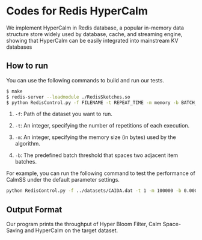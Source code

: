 # Codes for Redis HyperCalm

We implement HyperCalm in Redis database, a popular in-memory data structure store widely used by database, cache, and streaming engine, showing that HyperCalm can be easily integrated into mainstream KV databases

## How to run

You can use the following commands to build and run our tests. 

```bash
$ make
$ redis-server --loadmodule ./RedisSketches.so
$ python RedisControl.py -f FILENAME -t REPEAT_TIME -m memory -b BATCH_TIME
```

1. `-f`: Path of the dataset you want to run.	

2. `-t`: An integer, specifying the number of repetitions of each execution. 

3. `-m`: An integer, specifying the memory size (in bytes) used by the algorithm. 

4. `-b`: The predefined batch threshold that spaces two adjacent item batches.

For example, you can run the following command to test the performance of CalmSS under the default parameter settings. 

```bash
python RedisControl.py -f ../datasets/CAIDA.dat -t 1 -m 100000 -b 0.00072
```

## Output Format

Our program prints the throughput of Hyper Bloom Filter, Calm Space-Saving and HyperCalm on the target dataset. 